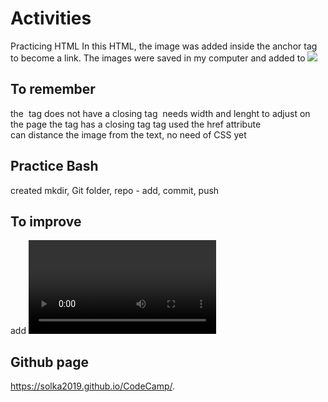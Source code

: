 # Activities 
Practicing HTML
In this HTML, the image was added inside the anchor tag to become a link.
The images were saved in my computer and added to <img src=...>

## To remember
the <img> tag does not have a closing tag
<img> needs width and lenght to adjust on the page
the <a> tag has a closing tag
<a> tag used the href attribute
<br> can distance the image from the text, no need of CSS yet

## Practice Bash
created mkdir, Git folder, repo - add, commit, push

## To improve
add <video> tag next time
how to add random paragraph to test the page

## Github page
 https://solka2019.github.io/CodeCamp/.




